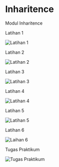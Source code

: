 
# Inharitence
Modul Inharitence

Latihan 1

![Latihan 1](https://user-images.githubusercontent.com/75708409/117574688-7c685880-b108-11eb-8264-0af34caa849b.png)


Latihan 2

![Latihan 2](https://user-images.githubusercontent.com/75708409/117574699-82f6d000-b108-11eb-98d0-361f24454bd8.png)


Latihan 3

![Latihan 3](https://user-images.githubusercontent.com/75708409/117574701-87bb8400-b108-11eb-979c-2abd93c21ad0.png)


Latihan 4

![Latihan 4](https://user-images.githubusercontent.com/75708409/117574705-8b4f0b00-b108-11eb-929a-929bbdd2f9fc.png)


Latihan 5

![Latihan 5](https://user-images.githubusercontent.com/75708409/117574707-8ee29200-b108-11eb-9925-c5c4a36a9e44.png)


Latihan 6

![Laihan 6](https://user-images.githubusercontent.com/75708409/117574711-930eaf80-b108-11eb-9f70-f0f68d9df9d0.png)


Tugas Praktikum

![Tugas Praktikum](https://user-images.githubusercontent.com/75708409/117574716-986bfa00-b108-11eb-9409-657a5c5018c7.png)


